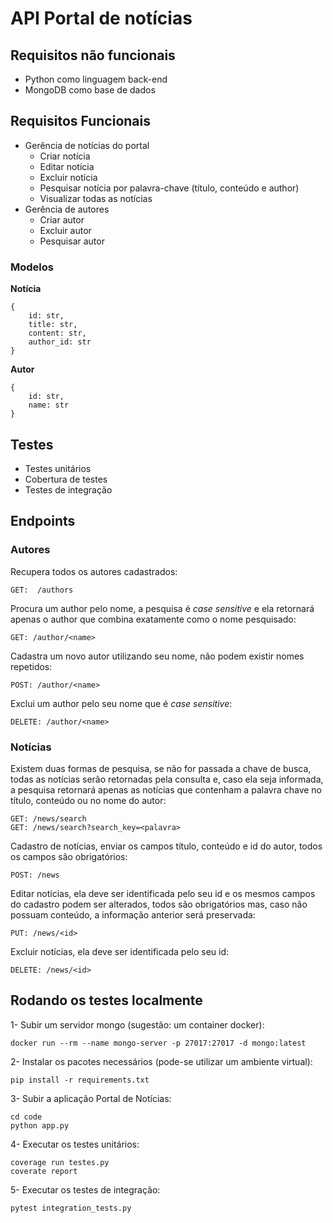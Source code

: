 # API Portal de notícias

## Requisitos não funcionais

* Python como linguagem back-end
* MongoDB como base de dados


## Requisitos Funcionais

* Gerência de notícias do portal
    * Criar notícia
    * Editar notícia
    * Excluir notícia
    * Pesquisar notícia por palavra-chave (título, conteúdo e author)
    * Visualizar todas as notícias
* Gerência de autores
    * Criar autor
    * Excluir autor
    * Pesquisar autor

### Modelos

**Notícia**

    {
        id: str,
        title: str,
        content: str,
        author_id: str
    }


**Autor**

    {
        id: str,
        name: str
    }


## Testes

* Testes unitários
* Cobertura de testes
* Testes de integração


## Endpoints

### Autores

Recupera todos os autores cadastrados:

    GET:  /authors

Procura um author pelo nome, a pesquisa é *case sensitive* e ela retornará
apenas o author que combina exatamente como o nome pesquisado:

    GET: /author/<name>

Cadastra um novo autor utilizando seu nome, não podem existir nomes repetidos:

    POST: /author/<name>

Exclui um author pelo seu nome que é *case sensitive*:

    DELETE: /author/<name>

### Notícias

Existem duas formas de pesquisa, se não for passada a chave de busca, todas as
notícias serão retornadas pela consulta e, caso ela seja informada, a pesquisa
retornará apenas as notícias que contenham a palavra chave no título, conteúdo
ou no nome do autor:

    GET: /news/search
    GET: /news/search?search_key=<palavra>

Cadastro de notícias, enviar os campos título, conteúdo e id do autor,
todos os campos são obrigatórios:

    POST: /news

Editar notícias, ela deve ser identificada pelo seu id e os mesmos campos do
cadastro podem ser alterados, todos são obrigatórios mas, caso não possuam
conteúdo, a informação anterior será preservada:

    PUT: /news/<id>

Excluir notícias, ela deve ser identificada pelo seu id:

    DELETE: /news/<id>


## Rodando os testes localmente

1- Subir um servidor mongo (sugestão: um container docker):

    docker run --rm --name mongo-server -p 27017:27017 -d mongo:latest

2- Instalar os pacotes necessários (pode-se utilizar um ambiente virtual):

    pip install -r requirements.txt

3- Subir a aplicação Portal de Notícias:

    cd code
    python app.py

4- Executar os testes unitários:

    coverage run testes.py
    coverate report

5- Executar os testes de integração:

    pytest integration_tests.py
